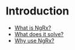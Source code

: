 # Introduction

* [What is NgRx?](./what-is-ngrx.md)
* [What does it solve?](./what-does-it-solve.md)
* [Why use NgRx?](./why-use-ngrx.md)